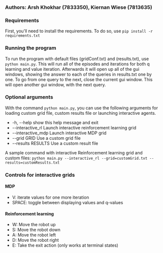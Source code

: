 ### Authors: Arsh Khokhar (7833350), Kiernan Wiese (7813635)

### Requirements

First, you'll need to install the requirements. To do so, use `pip install -r requirements.txt`

### Running the program

To run the program with default files (gridConf.txt) and (results.txt), use `python main.py`.
This will run all of the episodes and iterations for both q learning and value iteration.
Afterwards it will open up all of the gui windows, showing the answer to each of the queries in results.txt one by one.
To go from one query to the next, close the current gui window. This will open another gui window, with the next query.

### Optional arguments

With the command `python main.py`, you can use the following arguments for loading custom grid file, custom results file or launching interactive agents.

- -h, --help show this help message and exit
- --interactive_rl Launch interactive reinforcement learning grid
- --interactive_mdp Launch interactive MDP grid
- --grid GRID Use a custom grid file
- --results RESULTS Use a custom result file

A sample command with interactive Reinforcement learning grid and custom files: `python main.py --interactive_rl --grid=customGrid.txt --results=customResults.txt`

### Controls for interactive grids

#### MDP

- V: iterate values for one more iteration
- SPACE: toggle between displaying values and q-values

#### Reinforcement learning

- W: Move the robot up
- S: Move the robot down
- A: Move the robot left
- D: Move the robot right
- E: Take the exit action (only works at terminal states)
